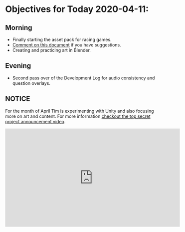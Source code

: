 # Objectives for Today 2020-04-11:

## Morning

- Finally starting the asset pack for racing games.
- [Comment on this document](https://docs.google.com/document/d/1TUd0ZWBvNmAhcR83epYfNUgCPq9U0lL2RZicx7zcl9M/edit?usp=sharing) if you have suggestions.
- Creating and practicing art in Blender.

## Evening

- Second pass over of the Development Log for audio consistency and question overlays.

## NOTICE

For the month of April Tim is experimenting with Unity and also focusing more on art and content. For more information [checkout the top secret project announcement video](https://www.youtube.com/embed/OxdgkWX8rZ0).

<iframe width="560" height="315" src="https://www.youtube.com/embed/OxdgkWX8rZ0" frameborder="0" allow="accelerometer; autoplay; encrypted-media; gyroscope; picture-in-picture" allowfullscreen></iframe>
